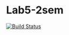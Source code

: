 # Lab5-2sem
[![Build Status](https://travis-ci.org/vas-vas777/Lab5-2sem.svg?branch=master)](https://travis-ci.org/vas-vas777/Lab5-2sem)
